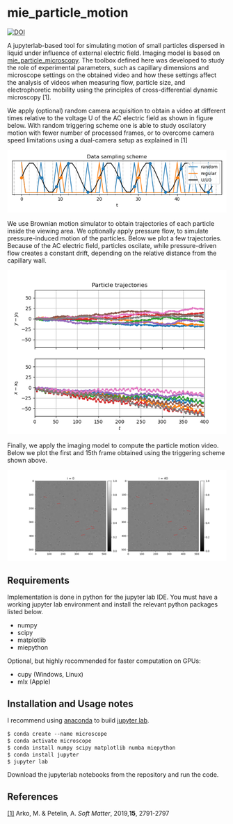 # mie_particle_motion
[![DOI](https://zenodo.org/badge/1071310148.svg)](https://doi.org/10.5281/zenodo.17285112)

A jupyterlab-based tool for simulating motion of small particles dispersed in liquid under influence of external electric field. Imaging model is based on [mie_particle_microscopy](https://github.com/andrej5elin/mie_particle_microscopy). The toolbox defined here was developed to study the role of experimental parameters, such as capillary dimensions and microscope settings on the obtained video and how these settings affect the analysis of videos when measuring flow, particle size, and electrophoretic mobility using the principles of cross-differential dynamic microscopy [1]. 

We apply (optional) random camera acquisition to obtain a video at different times relative to the voltage U of the AC electric field as shown in figure below. With random triggering scheme one is able to study oscilatory motion with fewer number of processed frames, or to overcome camera speed limitations using a dual-camera setup as explained in [1]

![alttext](https://github.com/andrej5elin/mie_particle_motion/blob/main/sampling.png?raw=true)

We use Brownian motion simulator to obtain trajectories of each particle inside the viewing area. We optionally apply pressure flow, to simulate pressure-induced motion of the particles. Below we plot a few trajectories. Because of the AC electric field, particles oscilate, while pressure-driven flow creates a constant drift, depending on the relative distance from the capillary wall.

![alttext](https://github.com/andrej5elin/mie_particle_motion/blob/main/trajectories.png?raw=true)


Finally, we apply the imaging model to compute the particle motion video. Below we plot the first and 15th frame obtained using the triggering scheme shown above.

![alttext](https://github.com/andrej5elin/mie_particle_motion/blob/main/particle_video.png?raw=true)

## Requirements

Implementation is done in python for the jupyter lab IDE. You must have a working jupyter lab environment and install the relevant python packages listed below.

* numpy
* scipy
* matplotlib
* miepython

Optional, but highly recommended for faster computation on GPUs:

* cupy (Windows, Linux)
* mlx (Apple)

## Installation and Usage notes

I recommend using [anaconda](https://www.anaconda.com/download) to build [jupyter lab](https://jupyter.org/install).

```console
$ conda create --name microscope
$ conda activate microscope
$ conda install numpy scipy matplotlib numba miepython
$ conda install jupyter
$ jupyter lab
```

Download the jupyterlab notebooks from the repository and run the code.

## References

[[1]](https://doi.org/10.1039/C9SM00121B) Arko, M. & Petelin, A. *Soft Matter*, 2019,**15**, 2791-2797


